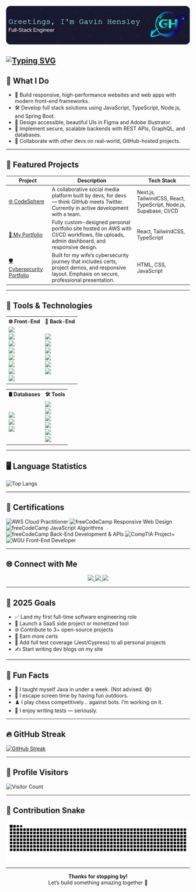 <div align="center">
  <img alt="Header Image" src="./github-header-image.png" />
</div>

[![Typing SVG](https://readme-typing-svg.demolab.com?font=Press+Start+2P&size=16&pause=1000&color=B24CF7&width=435&lines=Full-Stack+Engineer+%F0%9F%96%A5;WGU+SWE+Student+%F0%9F%8E%93;Chess+Player+%E2%99%9F%EF%B8%8F;Web+Designer+%F0%9F%8E%A8;Gamer+%F0%9F%8E%AE;SCCTC+Board+Member+%F0%9F%8F%AB;AWS+Cloud+Practitioner+%E2%98%81%EF%B8%8F;CompTIA+Project%2B+%F0%9F%93%8B)](https://git.io/typing-svg)
---

## 🚀 What I Do

- 🧱 Build responsive, high-performance websites and web apps with modern front-end frameworks.
- 🛠️ Develop full stack solutions using JavaScript, TypeScript, Node.js, and Spring Boot.
- 🎨 Design accessible, beautiful UIs in Figma and Adobe Illustrator.
- 🔐 Implement secure, scalable backends with REST APIs, GraphQL, and databases.
- 🤝 Collaborate with other devs on real-world, GitHub-hosted projects.

---

## 💼 Featured Projects

| Project | Description | Tech Stack |
|--------|-------------|------------|
| [🌐 CodeSphere](https://github.com/Christin-paige/codesphere) | A collaborative social media platform built by devs, for devs — think GitHub meets Twitter. Currently in active development with a team. | Next.js, TailwindCSS, React, TypeScript, Node.js, Supabase, CI/CD |
| [🎨 My Portfolio](https://gavin-hensley.tech) | Fully custom-designed personal portfolio site hosted on AWS with CI/CD workflows, file uploads, admin dashboard, and responsive design. | React, TailwindCSS, TypeScript |
| [🛡️ Cybersecurity Portfolio](https://brendahensley.tech) | Built for my wife’s cybersecurity journey that includes certs, project demos, and responsive layout. Emphasis on secure, professional presentation. | HTML, CSS, JavaScript |


---

## 🔧 Tools & Technologies

<table align="center">
  <tr>
    <th>🌐 Front-End</th>
    <th>🔧 Back-End</th>
  </tr>
  <tr>
    <td>
      <img src="https://img.shields.io/badge/HTML5-E34F26?style=flat-square&logo=html5&logoColor=white" height="28" /><br />
      <img src="https://img.shields.io/badge/CSS3-1572B6?style=flat-square&logo=css3&logoColor=white" height="28" /><br />
      <img src="https://img.shields.io/badge/SCSS-C76494?style=flat-square&logo=sass&logoColor=white" height="28" /><br />
      <img src="https://img.shields.io/badge/JavaScript-F7DF1E?style=flat-square&logo=javascript&logoColor=black" height="28" /><br />
      <img src="https://img.shields.io/badge/TypeScript-007ACC?style=flat-square&logo=typescript&logoColor=white" height="28" /><br />
      <img src="https://img.shields.io/badge/React-20232A?style=flat-square&logo=react&logoColor=61DAFB" height="28" /><br />
      <img src="https://img.shields.io/badge/Next.js-000000?style=flat-square&logo=next.js&logoColor=white" height="28" /><br />
      <img src="https://img.shields.io/badge/TailwindCSS-38B2AC?style=flat-square&logo=tailwind-css&logoColor=white" height="28" />
    </td>
    <td>
      <img src="https://img.shields.io/badge/Java-ED8B00?style=flat-square&logo=openjdk&logoColor=white" height="28" /><br />
      <img src="https://img.shields.io/badge/Node.js-339933?style=flat-square&logo=node.js&logoColor=white" height="28" /><br />
      <img src="https://img.shields.io/badge/Express.js-404D59?style=flat-square&logo=express&logoColor=white" height="28" /><br />
      <img src="https://img.shields.io/badge/Spring_Boot-6DB33F?style=flat-square&logo=springboot&logoColor=white" height="28" /><br />
      <img src="https://img.shields.io/badge/REST_API-00f0ff?style=flat-square&logo=api&logoColor=white" height="28" /><br />
      <img src="https://img.shields.io/badge/GraphQL-E10098?style=flat-square&logo=graphql&logoColor=white" height="28" />
    </td>
  </tr>
</table>


<table align="center">
  <tr>
    <th>🛢️ Databases</th>
    <th>🛠️ Tools</th>
  </tr>
  <tr>
    <td>
      <img src="https://img.shields.io/badge/MongoDB-47A248?style=flat-square&logo=mongodb&logoColor=white" height="28" /><br />
      <img src="https://img.shields.io/badge/MySQL-4479A1?style=flat-square&logo=mysql&logoColor=white" height="28" /><br />
      <img src="https://img.shields.io/badge/PostgreSQL-336791?style=flat-square&logo=postgresql&logoColor=white" height="28" />
    </td>
    <td>
      <img src="https://img.shields.io/badge/Git-F05032?style=flat-square&logo=git&logoColor=white" height="28" /><br />
      <img src="https://img.shields.io/badge/GitHub-181717?style=flat-square&logo=github&logoColor=white" height="28" /><br />
      <img src="https://img.shields.io/badge/GitLab-181717?style=flat-square&logo=gitlab&logoColor=white" height="28" /><br />
      <img src="https://img.shields.io/badge/Postman-FF6C37?style=flat-square&logo=postman&logoColor=white" height="28" /><br />
      <img src="https://img.shields.io/badge/Jest-C21325?style=flat-square&logo=jest&logoColor=white" height="28" /><br />
      <img src="https://img.shields.io/badge/CI/CD-00E5FF?style=flat-square&logo=circleci&logoColor=white" height="28" />
    </td>
  </tr>
</table>


---

## 🖥️ Language Statistics
![Top Langs](https://github-readme-stats.vercel.app/api/top-langs/?username=G-Hensley&layout=compact&theme=tokyonight)

---

## 📜 Certifications
<p>
  <img src="https://img.shields.io/badge/AWS%20Cloud%20Practitioner-%23FF9900.svg?style=flat-square&logo=amazonaws&logoColor=white" alt="AWS Cloud Practitioner" height="25">
  <img src="https://img.shields.io/badge/freeCodeCamp%20Responsive%20Web%20Design-%23323330.svg?style=flat-square&logo=freecodecamp&logoColor=green " alt="freeCodeCamp Responsive Web Design" height="25">
  <img src="https://img.shields.io/badge/freeCodeCamp%20JavaScript%20Algorithms%20and%20Data%20Structures-%23323330.svg?style=flat-square&logo=freecodecamp&logoColor=green" alt="freeCodeCamp JavaScript Algorithms" height="25">
  <img src="https://img.shields.io/badge/freeCodeCamp%20Back%20End%20Development%20and%20APIs-%23323330.svg?style=flat-square&logo=freecodecamp&logoColor=green" alt="freeCodeCamp Back-End Development & APIs" height="25">
  <img src="https://img.shields.io/badge/Project+-%23EE352b.svg?style=flat-square&logo=comptia&logoColor=white" alt="CompTIA Project+" height="25">
  <img src="https://img.shields.io/badge/WGU%20Front%20End%20Developer-%2300204b.svg?style=flat-square&logo=wgu&logoColor=white" alt="WGU Front-End Developer" height="25">
</p>

---

## 🌐 Connect with Me

<p align="center">
  <a href="https://www.linkedin.com/in/g-hensley" target="_blank">
    <img src="https://img.shields.io/badge/LinkedIn-0A66C2?style=for-the-badge&logo=linkedin&logoColor=white" height="30"/>
  </a>
  <a href="https://gavinhensley.dev" target="_blank">
    <img src="https://img.shields.io/badge/Portfolio-121212?style=for-the-badge&logo=react&logoColor=61DAFB" height="30"/>
  </a>
  <a href="mailto:gavinhensley@protonmail.com">
    <img src="https://img.shields.io/badge/Email-6d4aff?style=for-the-badge&logo=protonmail&logoColor=white" height="30"/>
  </a>
</p>

---

## 🎯 2025 Goals

- ✅ Land my first full-time software engineering role
- 🔨 Launch a SaaS side project or monetized tool
- 🌐 Contribute to 3+ open-source projects
- 📜 Earn more certs
- 🧪 Add full test coverage (Jest/Cypress) to all personal projects
- ✍️ Start writing dev blogs on my site

---

## 🎉 Fun Facts

- 🧠 I taught myself Java in under a week. (Not advised. 😅)
- 🌲 I escape screen time by having fun outdoors.
- ♟️ I play chess competitively... against bots. I’m working on it.
- 🧪 I enjoy writing tests — seriously.


---

## 🔥 GitHub Streak
[![GitHub Streak](https://streak-stats.demolab.com/?user=G-Hensley&theme=tokyonight)](https://git.io/streak-stats)

---

## 👀 Profile Visitors
![Visitor Count](https://profile-counter.glitch.me/G-Hensley/count.svg)

---

## 🐍 Contribution Snake

<picture>
  <source media="(prefers-color-scheme: dark)" srcset="https://raw.githubusercontent.com/G-Hensley/G-Hensley/output/github-snake-dark.svg" />
  <source media="(prefers-color-scheme: light)" srcset="https://raw.githubusercontent.com/G-Hensley/G-Hensley/output/github-snake.svg" />
  <img alt="github-snake" src="https://raw.githubusercontent.com/G-Hensley/G-Hensley/output/github-snake.svg" />
</picture>

---

<p align="center">
  <b>Thanks for stopping by!</b>  
  <br/>Let’s build something amazing together 🚀
</p>

